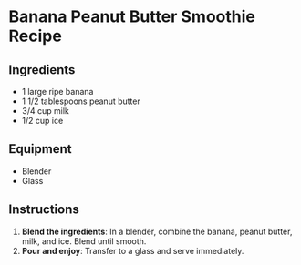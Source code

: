 # Banana Peanut Butter Smoothie Recipe  

## Ingredients  
- 1 large ripe banana  
- 1 1/2 tablespoons peanut butter  
- 3/4 cup milk  
- 1/2 cup ice  

## Equipment  
- Blender  
- Glass  

## Instructions  
1. **Blend the ingredients**: In a blender, combine the banana, peanut butter, milk, and ice. Blend until smooth.  
2. **Pour and enjoy**: Transfer to a glass and serve immediately.